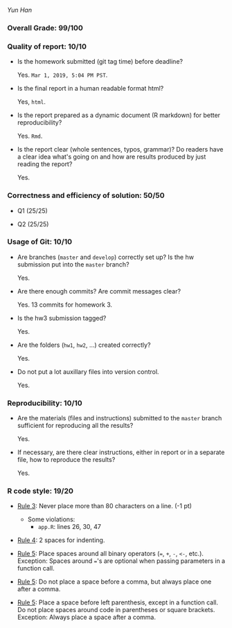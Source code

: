 
*Yun Han*

### Overall Grade: 99/100

### Quality of report: 10/10

-   Is the homework submitted (git tag time) before deadline?

    Yes. `Mar 1, 2019, 5:04 PM PST`.

-   Is the final report in a human readable format html?

    Yes, `html`.

-   Is the report prepared as a dynamic document (R markdown) for better reproducibility?

    Yes. `Rmd`.

-   Is the report clear (whole sentences, typos, grammar)? Do readers have a clear idea what's going on and how are results produced by just reading the report?

    Yes. 

### Correctness and efficiency of solution: 50/50

-   Q1 (25/25)
   
-   Q2 (25/25)
    

### Usage of Git: 10/10

-   Are branches (`master` and `develop`) correctly set up? Is the hw submission put into the `master` branch?

    Yes.

-   Are there enough commits? Are commit messages clear?

    Yes. 13 commits for homework 3. 
    
        
- 	Is the hw3 submission tagged? 
	
	  Yes. 

-   Are the folders (`hw1`, `hw2`, ...) created correctly?

    Yes.

-   Do not put a lot auxillary files into version control.

    Yes.

### Reproducibility: 10/10

-   Are the materials (files and instructions) submitted to the `master` branch sufficient for reproducing all the results?

    Yes. 
    
-   If necessary, are there clear instructions, either in report or in a separate file, how to reproduce the results?

    Yes.

### R code style: 19/20

-   [Rule 3](https://google.github.io/styleguide/Rguide.xml#linelength): Never place more than 80 characters on a line. (-1 pt)

    -   Some violations:
        -   `app.R`: lines 26, 30, 47

-   [Rule 4](https://google.github.io/styleguide/Rguide.xml#indentation): 2 spaces for indenting.

-   [Rule 5](https://google.github.io/styleguide/Rguide.xml#spacing): Place spaces around all binary operators (`=`, `+`, `-`, `<-`, etc.). Exception: Spaces around `=`'s are optional when passing parameters in a function call.

-   [Rule 5](https://google.github.io/styleguide/Rguide.xml#spacing): Do not place a space before a comma, but always place one after a comma.

-   [Rule 5](https://google.github.io/styleguide/Rguide.xml#spacing): Place a space before left parenthesis, except in a function call. Do not place spaces around code in parentheses or square brackets. Exception: Always place a space after a comma.